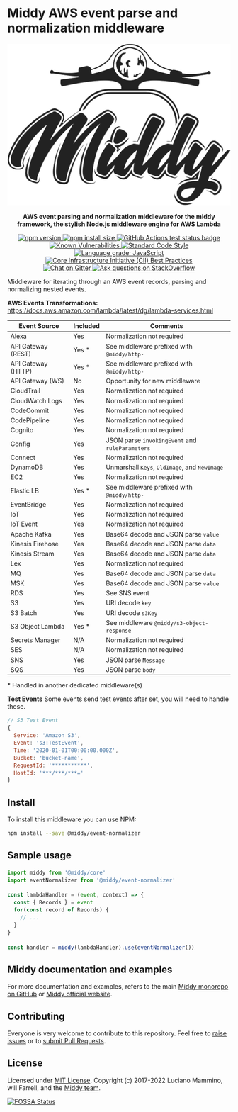 # Middy AWS event parse and normalization middleware

<div align="center">
  <img alt="Middy logo" src="https://raw.githubusercontent.com/middyjs/middy/main/docs/img/middy-logo.svg"/>
</div>

<div align="center">
  <p><strong>AWS event parsing and normalization middleware for the middy framework, the stylish Node.js middleware engine for AWS Lambda</strong></p>
</div>

<div align="center">
<p>
  <a href="http://badge.fury.io/js/%40middy%2Fevent-normalizer">
    <img src="https://badge.fury.io/js/%40middy%2Fevent-normalizer.svg" alt="npm version" style="max-width:100%;">
  </a>
  <a href="https://packagephobia.com/result?p=@middy/event-normalizer">
    <img src="https://packagephobia.com/badge?p=@middy/event-normalizer" alt="npm install size" style="max-width:100%;">
  </a>
  <a href="https://github.com/middyjs/middy/actions">
    <img src="https://github.com/middyjs/middy/workflows/Tests/badge.svg" alt="GitHub Actions test status badge" style="max-width:100%;">
  </a>
  <br/>
  <a href="https://snyk.io/test/github/middyjs/middy">
    <img src="https://snyk.io/test/github/middyjs/middy/badge.svg" alt="Known Vulnerabilities" data-canonical-src="https://snyk.io/test/github/middyjs/middy" style="max-width:100%;">
  </a>
  <a href="https://standardjs.com/">
    <img src="https://img.shields.io/badge/code_style-standard-brightgreen.svg" alt="Standard Code Style"  style="max-width:100%;">
  </a>
  <a href="https://lgtm.com/projects/g/middyjs/middy/context:javascript">
    <img src="https://img.shields.io/lgtm/grade/javascript/g/middyjs/middy.svg?logo=lgtm&logoWidth=18" alt="Language grade: JavaScript" style="max-width:100%;">
  </a>
  <a href="https://bestpractices.coreinfrastructure.org/projects/5280">
    <img src="https://bestpractices.coreinfrastructure.org/projects/5280/badge" alt="Core Infrastructure Initiative (CII) Best Practices"  style="max-width:100%;">
  </a>
  <br/>
  <a href="https://gitter.im/middyjs/Lobby">
    <img src="https://badges.gitter.im/gitterHQ/gitter.svg" alt="Chat on Gitter" style="max-width:100%;">
  </a>
  <a href="https://stackoverflow.com/questions/tagged/middy?sort=Newest&uqlId=35052">
    <img src="https://img.shields.io/badge/StackOverflow-[middy]-yellow" alt="Ask questions on StackOverflow" style="max-width:100%;">
  </a>
</p>
</div>

Middleware for iterating through an AWS event records, parsing and normalizing nested events.

**AWS Events Transformations:**
https://docs.aws.amazon.com/lambda/latest/dg/lambda-services.html

Event Source       | Included | Comments
-------------------|----------|-----------------------------------------------
Alexa              | Yes      | Normalization not required
API Gateway (REST) | Yes *    | See middleware prefixed with `@middy/http-`
API Gateway (HTTP) | Yes *    | See middleware prefixed with `@middy/http-`
API Gateway (WS)   | No       | Opportunity for new middleware
CloudTrail         | Yes      | Normalization not required
CloudWatch Logs    | Yes      | Normalization not required
CodeCommit         | Yes      | Normalization not required
CodePipeline       | Yes      | Normalization not required
Cognito            | Yes      | Normalization not required
Config             | Yes      | JSON parse `invokingEvent` and `ruleParameters`
Connect            | Yes      | Normalization not required
DynamoDB           | Yes      | Unmarshall `Keys`, `OldImage`, and `NewImage`
EC2                | Yes      | Normalization not required
Elastic LB         | Yes *    | See middleware prefixed with `@middy/http-`
EventBridge        | Yes      | Normalization not required
IoT                | Yes      | Normalization not required
IoT Event          | Yes      | Normalization not required
Apache Kafka       | Yes      | Base64 decode and JSON parse `value`
Kinesis Firehose   | Yes      | Base64 decode and JSON parse `data`
Kinesis Stream     | Yes      | Base64 decode and JSON parse `data`
Lex                | Yes      | Normalization not required
MQ                 | Yes      | Base64 decode and JSON parse `data`
MSK                | Yes      | Base64 decode and JSON parse `value`
RDS                | Yes      | See SNS event
S3                 | Yes      | URI decode `key`
S3 Batch           | Yes      | URI decode `s3Key`
S3 Object Lambda   | Yes *    | See middleware `@middy/s3-object-response`
Secrets Manager    | N/A      | Normalization not required
SES                | N/A      | Normalization not required
SNS                | Yes      | JSON parse `Message`
SQS                | Yes      | JSON parse `body`

\* Handled in another dedicated middleware(s)

**Test Events**
Some events send test events after set, you will need to handle these.

```js
// S3 Test Event
{
  Service: 'Amazon S3',
  Event: 's3:TestEvent',
  Time: '2020-01-01T00:00:00.000Z',
  Bucket: 'bucket-name',
  RequestId: '***********',
  HostId: '***/***/***='
}
```

## Install

To install this middleware you can use NPM:

```bash
npm install --save @middy/event-normalizer
```

## Sample usage

```javascript
import middy from '@middy/core'
import eventNormalizer from '@middy/event-normalizer'

const lambdaHandler = (event, context) => {
  const { Records } = event
  for(const record of Records) {
    // ...
  }
}

const handler = middy(lambdaHandler).use(eventNormalizer())
```

## Middy documentation and examples

For more documentation and examples, refers to the main [Middy monorepo on GitHub](https://github.com/middyjs/middy) or [Middy official website](https://middy.js.org).


## Contributing

Everyone is very welcome to contribute to this repository. Feel free to [raise issues](https://github.com/middyjs/middy/issues) or to [submit Pull Requests](https://github.com/middyjs/middy/pulls).


## License

Licensed under [MIT License](LICENSE). Copyright (c) 2017-2022 Luciano Mammino, will Farrell, and the [Middy team](https://github.com/middyjs/middy/graphs/contributors).

<a href="https://app.fossa.io/projects/git%2Bgithub.com%2Fmiddyjs%2Fmiddy?ref=badge_large">
  <img src="https://app.fossa.io/api/projects/git%2Bgithub.com%2Fmiddyjs%2Fmiddy.svg?type=large" alt="FOSSA Status"  style="max-width:100%;">
</a>
